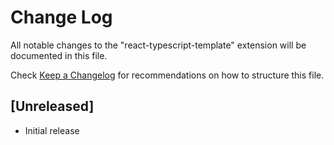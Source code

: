 # Change Log

All notable changes to the "react-typescript-template" extension will be documented in this file.

Check [Keep a Changelog](http://keepachangelog.com/) for recommendations on how to structure this file.

## [Unreleased]

- Initial release